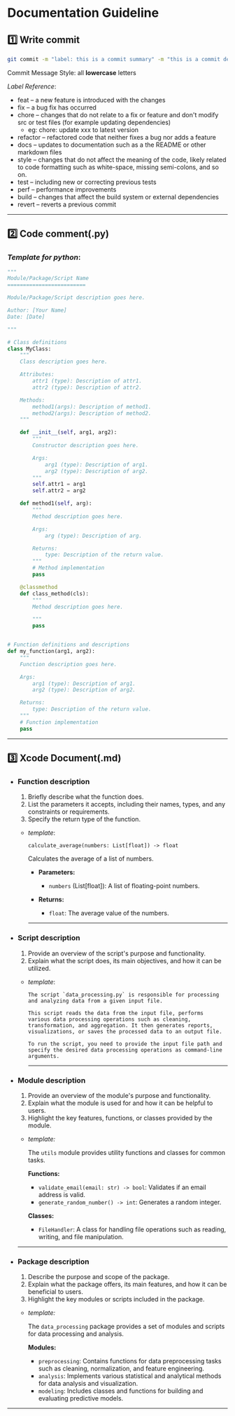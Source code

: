 # **Documentation Guideline**

## 1️⃣ **Write commit**
```bash
git commit -m "label: this is a commit summary" -m "this is a commit description (optional)" 
```

Commit Message Style: all **lowercase** letters

*Label Reference*:
 - feat – a new feature is introduced with the changes
 - fix – a bug fix has occurred
 - chore – changes that do not relate to a fix or feature and don't modify src or test files (for example updating dependencies)
   - eg: chore: update xxx to latest version
 - refactor – refactored code that neither fixes a bug nor adds a feature
 - docs – updates to documentation such as a the README or other markdown files
 - style – changes that do not affect the meaning of the code, likely related to code formatting such as white-space, missing semi-colons, and so on.
 - test – including new or correcting previous tests
 - perf – performance improvements
 - build – changes that affect the build system or external dependencies
 - revert – reverts a previous commit

----
## 2️⃣ **Code comment(.py)**

### *Template for python*: 
```python
"""
Module/Package/Script Name
=========================

Module/Package/Script description goes here.

Author: [Your Name]
Date: [Date]

"""

# Class definitions
class MyClass:
    """
    Class description goes here.

    Attributes:
        attr1 (type): Description of attr1.
        attr2 (type): Description of attr2.

    Methods:
        method1(args): Description of method1.
        method2(args): Description of method2.
    """

    def __init__(self, arg1, arg2):
        """
        Constructor description goes here.

        Args:
            arg1 (type): Description of arg1.
            arg2 (type): Description of arg2.
        """
        self.attr1 = arg1
        self.attr2 = arg2

    def method1(self, arg):
        """
        Method description goes here.

        Args:
            arg (type): Description of arg.

        Returns:
            type: Description of the return value.
        """
        # Method implementation
        pass

    @classmethod
    def class_method(cls):
        """
        Method description goes here.

        """
        pass


# Function definitions and descriptions
def my_function(arg1, arg2):
    """
    Function description goes here.

    Args:
        arg1 (type): Description of arg1.
        arg2 (type): Description of arg2.

    Returns:
        type: Description of the return value.
    """
    # Function implementation
    pass

```


----
## 3️⃣ **Xcode Document(.md)**

- ### **Function description**
  1. Briefly describe what the function does.
  2. List the parameters it accepts, including their names, types, and any constraints or requirements.
  3. Specify the return type of the function.
  - *template*:

    `calculate_average(numbers: List[float]) -> float`

    Calculates the average of a list of numbers.

    - **Parameters:**
      - `numbers` (List[float]): A list of floating-point numbers.

    - **Returns:** 
      - `float`: The average value of the numbers.

    ----
- ### **Script description**
    1. Provide an overview of the script's purpose and functionality. 
    2. Explain what the script does, its main objectives, and how it can be utilized.
    
  - *template*:

        The script `data_processing.py` is responsible for processing and analyzing data from a given input file.

        This script reads the data from the input file, performs various data processing operations such as cleaning, transformation, and aggregation. It then generates reports, visualizations, or saves the processed data to an output file.

        To run the script, you need to provide the input file path and specify the desired data processing operations as command-line arguments.
  
    ----

- ### **Module description**
  1. Provide an overview of the module's purpose and functionality. 
  2. Explain what the module is used for and how it can be helpful to users. 
  3. Highlight the key features, functions, or classes provided by the module.
   
    - *template:*
  
        The `utils` module provides utility functions and classes for common tasks.

        **Functions:**
        - `validate_email(email: str) -> bool`: Validates if an email address is valid.
        - `generate_random_number() -> int`: Generates a random integer.

        **Classes:**
        - `FileHandler`: A class for handling file operations such as reading, writing, and file manipulation.
  


    ----
- ### **Package description**
    1. Describe the purpose and scope of the package. 
    2. Explain what the package offers, its main features, and how it can be beneficial to users. 
    3. Highlight the key modules or scripts included in the package.
   
    - *template:*
  
      The `data_processing` package provides a set of modules and scripts for data processing and analysis.

        **Modules:**
      - `preprocessing`: Contains functions for data preprocessing tasks such as cleaning, normalization, and feature engineering.
      - `analysis`: Implements various statistical and analytical methods for data analysis and visualization.
      - `modeling`: Includes classes and functions for building and evaluating predictive models.
  
----   

